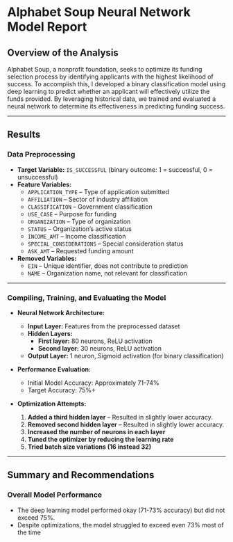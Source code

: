 # Alphabet Soup Neural Network Model Report

## Overview of the Analysis
Alphabet Soup, a nonprofit foundation, seeks to optimize its funding selection process by identifying applicants with the highest likelihood of success. To accomplish this, I developed a binary classification model using deep learning to predict whether an applicant will effectively utilize the funds provided. By leveraging historical data, we trained and evaluated a neural network to determine its effectiveness in predicting funding success.

---
## Results
### Data Preprocessing
- **Target Variable:** `IS_SUCCESSFUL` (binary outcome: 1 = successful, 0 = unsuccessful)
- **Feature Variables:**
  - `APPLICATION_TYPE` – Type of application submitted
  - `AFFILIATION` – Sector of industry affiliation
  - `CLASSIFICATION` – Government classification
  - `USE_CASE` – Purpose for funding
  - `ORGANIZATION` – Type of organization
  - `STATUS` – Organization’s active status
  - `INCOME_AMT` – Income classification
  - `SPECIAL_CONSIDERATIONS` – Special consideration status
  - `ASK_AMT` – Requested funding amount
- **Removed Variables:**
  - `EIN` – Unique identifier, does not contribute to prediction
  - `NAME` – Organization name, not relevant for classification

---
### Compiling, Training, and Evaluating the Model
- **Neural Network Architecture:**
  - **Input Layer:** Features from the preprocessed dataset
  - **Hidden Layers:**
    - **First layer:** 80 neurons, ReLU activation
    - **Second layer:** 30 neurons, ReLU activation
  - **Output Layer:** 1 neuron, Sigmoid activation (for binary classification)

- **Performance Evaluation:**
  - Initial Model Accuracy: Approximately 71-74%
  - Target Accuracy: 75%+
  
- **Optimization Attempts:**
  1. **Added a third hidden layer** – Resulted in slightly lower accuracy.
  2. **Removed second hidden layer** – Resulted in slightly lower accuracy.
  3. **Increased the number of neurons in each layer** 
  4. **Tuned the optimizer by reducing the learning rate** 
  5. **Tried batch size variations (16 instead 32)**


---
## Summary and Recommendations
### Overall Model Performance
- The deep learning model performed okay (71-73% accuracy) but did not exceed 75%.
- Despite optimizations, the model struggled to exceed even 73% most of the time
